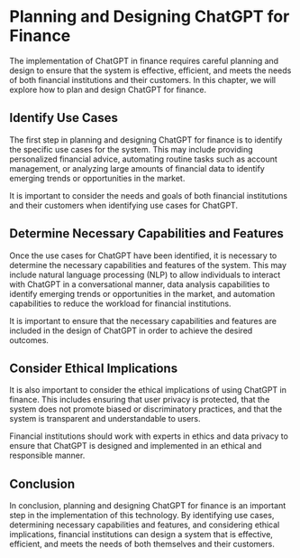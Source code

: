 Planning and Designing ChatGPT for Finance
===========================================================================================

The implementation of ChatGPT in finance requires careful planning and design to ensure that the system is effective, efficient, and meets the needs of both financial institutions and their customers. In this chapter, we will explore how to plan and design ChatGPT for finance.

Identify Use Cases
------------------

The first step in planning and designing ChatGPT for finance is to identify the specific use cases for the system. This may include providing personalized financial advice, automating routine tasks such as account management, or analyzing large amounts of financial data to identify emerging trends or opportunities in the market.

It is important to consider the needs and goals of both financial institutions and their customers when identifying use cases for ChatGPT.

Determine Necessary Capabilities and Features
---------------------------------------------

Once the use cases for ChatGPT have been identified, it is necessary to determine the necessary capabilities and features of the system. This may include natural language processing (NLP) to allow individuals to interact with ChatGPT in a conversational manner, data analysis capabilities to identify emerging trends or opportunities in the market, and automation capabilities to reduce the workload for financial institutions.

It is important to ensure that the necessary capabilities and features are included in the design of ChatGPT in order to achieve the desired outcomes.

Consider Ethical Implications
-----------------------------

It is also important to consider the ethical implications of using ChatGPT in finance. This includes ensuring that user privacy is protected, that the system does not promote biased or discriminatory practices, and that the system is transparent and understandable to users.

Financial institutions should work with experts in ethics and data privacy to ensure that ChatGPT is designed and implemented in an ethical and responsible manner.

Conclusion
----------

In conclusion, planning and designing ChatGPT for finance is an important step in the implementation of this technology. By identifying use cases, determining necessary capabilities and features, and considering ethical implications, financial institutions can design a system that is effective, efficient, and meets the needs of both themselves and their customers.
